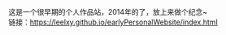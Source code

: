 这是一个很早期的个人作品站，2014年的了，放上来做个纪念~<br>
链接：<a href="https://leelxy.github.io/earlyPersonalWebsite/index.html" target="_blank" title="你有毒，哈哈。。。">https://leelxy.github.io/earlyPersonalWebsite/index.html</a>